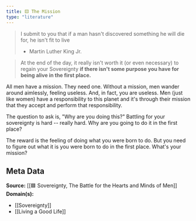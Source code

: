 ```yaml
---
title: 🟨 The Mission
type: "literature"
---
```


> I submit to you that if a man hasn't discovered something he will die for, he isn't fit to live
> - Martin Luther King Jr.

> At the end of the day, it really isn't worth it (or even necessary) to regain your Sovereignty **if there isn't some purpose you have for being alive in the first place.**

All men have a mission. They need one. Without a mission, men wander around aimlessly, feeling useless. And, in fact, you are useless. Men (just like women) have a responsibility to this planet and it's through their mission that they accept and perform that responsibility.

The question to ask is, "Why are you doing this?" Battling for your sovereignty is hard -- really hard. Why are you going to do it in the first place?

The reward is the feeling of doing what you were born to do. But you need to figure out what it is you were born to do in the first place. What's your mission?

## Meta Data

**Source:** [[🟦 Sovereignty, The Battle for the Hearts and Minds of Men]]
**Domain(s):**
- [[Sovereignty]]
- [[Living a Good Life]]
